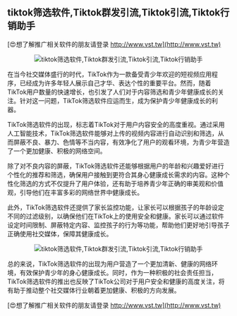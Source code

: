 ## **tiktok筛选软件,Tiktok群发引流,Tiktok引流,Tiktok行销助手**

[😍想了解推广相关软件的朋友请登录 http://www.vst.tw](http://www.vst.tw)

 <center><img src="https://vst.tw/MP4/tuiguang/png/6.png" alt="tiktok筛选软件,Tiktok群发引流,Tiktok引流,Tiktok行销助手"></center>

在当今社交媒体盛行的时代，TikTok作为一款备受青少年欢迎的短视频应用程序，已经成为许多年轻人展示自己才华、表达个性的重要平台。然而，随着TikTok用户数量的快速增长，也引发了人们对于内容筛选和青少年健康成长的关注。针对这一问题，TikTok筛选软件应运而生，成为保护青少年健康成长的利器。

TikTok筛选软件的出现，标志着TikTok对于用户内容安全的高度重视。通过采用人工智能技术，TikTok筛选软件能够对上传的视频内容进行自动识别和筛选，从而屏蔽不良、暴力、色情等不当内容，有效净化了用户的观看环境，为青少年营造了一个更加健康、积极的网络空间。

除了对不良内容的屏蔽，TikTok筛选软件还能够根据用户的年龄和兴趣爱好进行个性化的推荐和筛选，确保用户接触到更符合其身心健康成长需求的内容。这种个性化筛选的方式不仅提升了用户体验，还有助于培养青少年正确的审美观和价值观，引导他们在丰富多彩的网络世界中健康成长。

此外，TikTok筛选软件还提供了家长监控功能，让家长可以根据孩子的年龄设定不同的过滤级别，以确保他们在TikTok上的使用安全和健康。家长可以通过软件设定时间限制、屏蔽特定内容、监控孩子的行为等功能，帮助他们更好地引导孩子正确使用社交媒体，保障其健康成长。

 <center><img src="https://vst.tw/MP4/tuiguang/png/5.png" alt="tiktok筛选软件,Tiktok群发引流,Tiktok引流,Tiktok行销助手"></center>

总的来说，TikTok筛选软件的出现为用户营造了一个更加清新、健康的网络环境，有效保护青少年的身心健康成长。同时，作为一种积极的社会责任担当，TikTok筛选软件的推出也反映了TikTok公司对于用户安全和健康的高度关注，将有助于推动整个社交媒体行业朝着更加健康、积极的方向发展。

[😍想了解推广相关软件的朋友请登录 http://www.vst.tw](http://www.vst.tw)



